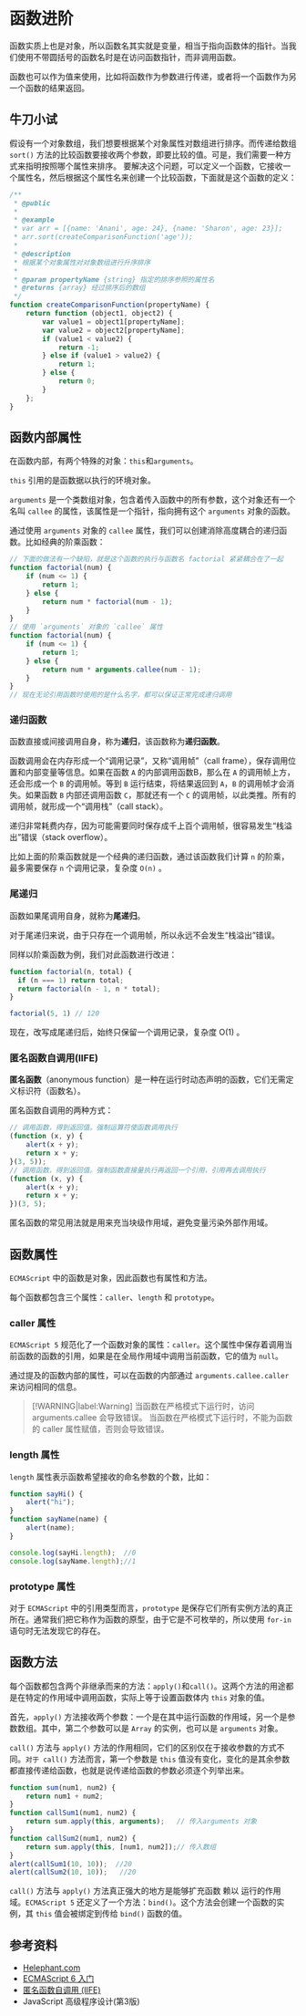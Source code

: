 # 函数进阶
函数实质上也是对象，所以函数名其实就是变量，相当于指向函数体的指针。当我们使用不带圆括号的函数名时是在访问函数指针，而非调用函数。

函数也可以作为值来使用，比如将函数作为参数进行传递，或者将一个函数作为另一个函数的结果返回。

## 牛刀小试
假设有一个对象数组，我们想要根据某个对象属性对数组进行排序。而传递给数组 `sort()` 方法的比较函数要接收两个参数，即要比较的值。可是，我们需要一种方式来指明按照哪个属性来排序。
要解决这个问题，可以定义一个函数，它接收一个属性名，然后根据这个属性名来创建一个比较函数，下面就是这个函数的定义：

```javascript
/**
 * @public
 * 
 * @example
 * var arr = [{name: 'Anani', age: 24}, {name: 'Sharon', age: 23}];
 * arr.sort(createComparisonFunction('age'));
 * 
 * @description
 * 根据某个对象属性对对象数组进行升序排序
 * 
 * @param propertyName {string} 指定的排序参照的属性名
 * @returns {array} 经过排序后的数组
 */
function createComparisonFunction(propertyName) {
    return function (object1, object2) {
        var value1 = object1[propertyName];
        var value2 = object2[propertyName];
        if (value1 < value2) {
            return -1;
        } else if (value1 > value2) {
            return 1;
        } else {
            return 0;
        }
    };
}
```

## 函数内部属性
在函数内部，有两个特殊的对象：`this`和`arguments`。

`this` 引用的是函数据以执行的环境对象。

`arguments` 是一个类数组对象，包含着传入函数中的所有参数，这个对象还有一个名叫 `callee` 的属性，该属性是一个指针，指向拥有这个 `arguments` 对象的函数。

通过使用 `arguments` 对象的 `callee` 属性，我们可以创建消除高度耦合的递归函数。比如经典的阶乘函数：

```javascript
// 下面的做法有一个缺陷，就是这个函数的执行与函数名 factorial 紧紧耦合在了一起 
function factorial(num) {
    if (num <= 1) {
        return 1;
    } else {
        return num * factorial(num - 1);
    }
}
// 使用 `arguments` 对象的 `callee` 属性
function factorial(num) {
    if (num <= 1) {
        return 1;
    } else {
        return num * arguments.callee(num - 1);
    }
}
// 现在无论引用函数时使用的是什么名字，都可以保证正常完成递归调用
```

### 递归函数
函数直接或间接调用自身，称为**递归**，该函数称为**递归函数**。

函数调用会在内存形成一个“调用记录”，又称“调用帧”（call frame），保存调用位置和内部变量等信息。如果在函数 `A` 的内部调用函数B，那么在 `A` 的调用帧上方，还会形成一个 `B` 的调用帧。等到 `B` 运行结束，将结果返回到 `A`，`B` 的调用帧才会消失。如果函数 `B` 内部还调用函数 `C`，那就还有一个 `C` 的调用帧，以此类推。所有的调用帧，就形成一个“调用栈”（call stack）。

递归非常耗费内存，因为可能需要同时保存成千上百个调用帧，很容易发生“栈溢出”错误（stack overflow）。

比如上面的阶乘函数就是一个经典的递归函数，通过该函数我们计算 `n` 的阶乘，最多需要保存 `n` 个调用记录，复杂度 `O(n)` 。

### 尾递归
函数如果尾调用自身，就称为**尾递归**。

对于尾递归来说，由于只存在一个调用帧，所以永远不会发生“栈溢出”错误。

同样以阶乘函数为例，我们对此函数进行改进：

```javascript
function factorial(n, total) {
  if (n === 1) return total;
  return factorial(n - 1, n * total);
}

factorial(5, 1) // 120
```

现在，改写成尾递归后，始终只保留一个调用记录，复杂度 O(1) 。

### 匿名函数自调用(IIFE)
**匿名函数**（anonymous function）是一种在运行时动态声明的函数，它们无需定义标识符（函数名）。

匿名函数自调用的两种方式：

```javascript
// 调用函数，得到返回值。强制运算符使函数调用执行
(function (x, y) {
    alert(x + y);
    return x + y;
}(3, 5));
// 调用函数，得到返回值。强制函数直接量执行再返回一个引用，引用再去调用执行
(function (x, y) {
    alert(x + y);
    return x + y;
})(3, 5);
```

匿名函数的常见用法就是用来充当块级作用域，避免变量污染外部作用域。

## 函数属性
`ECMAScript` 中的函数是对象，因此函数也有属性和方法。

每个函数都包含三个属性：`caller`、`length` 和 `prototype`。

### caller 属性
`ECMAScript 5` 规范化了一个函数对象的属性：`caller`。这个属性中保存着调用当前函数的函数的引用，如果是在全局作用域中调用当前函数，它的值为 `null`。

通过提及的函数内部的属性，可以在函数的内部通过 `arguments.callee.caller` 来访问相同的信息。 

> [!WARNING|label:Warning]
> 当函数在严格模式下运行时，访问 arguments.callee 会导致错误。
> 当函数在严格模式下运行时，不能为函数的 caller 属性赋值，否则会导致错误。

### length 属性
`length` 属性表示函数希望接收的命名参数的个数，比如：

```javascript
function sayHi() {
    alert("hi");
}
function sayName(name) {
    alert(name);
}

console.log(sayHi.length);  //0
console.log(sayName.length);//1
```

### prototype 属性
对于 `ECMAScript` 中的引用类型而言，`prototype` 是保存它们所有实例方法的真正所在。通常我们把它称作为函数的原型，由于它是不可枚举的，所以使用 `for-in` 语句时无法发现它的存在。

## 函数方法
每个函数都包含两个非继承而来的方法：`apply()`和`call()`。这两个方法的用途都是在特定的作用域中调用函数，实际上等于设置函数体内 `this` 对象的值。

首先，`apply()` 方法接收两个参数：一个是在其中运行函数的作用域，另一个是参数数组。其中，第二个参数可以是 `Array` 的实例，也可以是 `arguments` 对象。

`call()` 方法与 `apply()` 方法的作用相同，它们的区别仅在于接收参数的方式不同。`对于 call()` 方法而言，第一个参数是 `this` 值没有变化，变化的是其余参数都直接传递给函数，也就是说传递给函数的参数必须逐个列举出来。

```javascript
function sum(num1, num2) {
    return num1 + num2;
}
function callSum1(num1, num2) {
    return sum.apply(this, arguments);   // 传入arguments 对象
}
function callSum2(num1, num2) {
    return sum.apply(this, [num1, num2]);// 传入数组
}
alert(callSum1(10, 10));  //20 
alert(callSum2(10, 10));   //20 
```

`call()` 方法与 `apply()` 方法真正强大的地方是能够扩充函数 赖以 运行的作用域。`ECMAScript 5` 还定义了一个方法：`bind()`。这个方法会创建一个函数的实例，其 `this` 值会被绑定到传给 `bind()` 函数的值。

## 参考资料
 * [Helephant.com](http://helephant.com/2012/07/14/javascript-function-declaration-vs-expression/#function-operator-is-an-expression)
 * [ECMAScript 6 入门](http://es6.ruanyifeng.com/#docs/function)
 * [匿名函数自调用 (IIFE)](https://juejin.im/entry/57406b0e1ea493006038c58a)
 * JavaScript 高级程序设计(第3版)